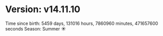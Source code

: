 # Version: v14.11.10
Time since birth: 5459 days, 131016 hours, 7860960 minutes, 471657600 seconds
Season: Summer ☀️
